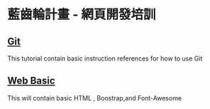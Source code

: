 # 藍齒輪計畫 - 網頁開發培訓


## [Git](git.md)
This tutorial contain basic instruction references for how to use Git

## [Web Basic](web-basic.md)
This will contain  basic HTML , Boostrap,and Font-Awesome
